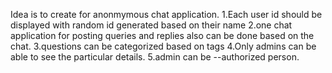Idea is to create for anonmymous chat application.
1.Each user id should be displayed with random id generated based on their name
2.one chat application for posting queries and replies also can be done based on the chat.
3.questions can be categorized based on tags
4.Only admins can be able to see the particular details.
5.admin can be --authorized person.
